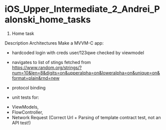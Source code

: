 # iOS_Upper_Intermediate_2_Andrei_Palonski_home_tasks

1. Home task

Description
Architectures
Make a MVVM-C app:
- hardcoded login with creds user/123qwe checked by viewmodel
- navigates to list of stings fetched from
https://www.random.org/strings/?num=10&len=8&digits=on&upperalpha=on&loweralpha=on&unique=on&format=plain&rnd=new

- protocol binding
- unit tests for:
+ ViewModels,
+ FlowController,
+ Network Request (Correct Url + Parsing of template contract test, not an API test!)
